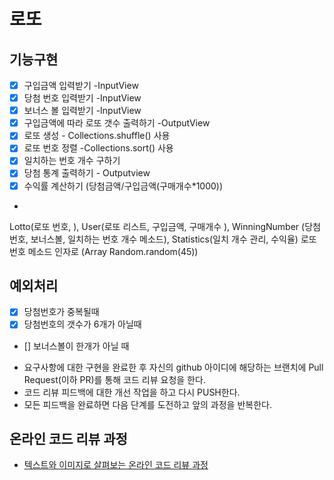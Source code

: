 # 로또

## 기능구현

- [x] 구입금액 입력받기 -InputView
- [x] 당첨 번호 입력받기 -InputView
- [x] 보너스 볼 입력받기 -InputView
- [x] 구입금액에 따라 로또 갯수 출력하기 -OutputView
- [x] 로또 생성 - Collections.shuffle() 사용
- [x] 로또 번호 정렬 -Collections.sort() 사용
- [x] 일치하는 번호 개수 구하기
- [x] 당첨 통계 출력하기 - Outputview
- [x] 수익률 계산하기 (당첨금액/구입금액(구매개수*1000))
-

Lotto(로또 번호, ), User(로또 리스트, 구입금액, 구매개수 ), WinningNumber (당첨번호, 보너스볼, 일치하는 번호 개수 메소드), Statistics(일치
개수 관리, 수익율)
로또 번호 메소드 인자로 (Array Random.random(45))

## 예외처리

- [x] 당첨번호가 중복될때
- [x] 당첨번호의 갯수가 6개가 아닐때
- [] 보너스볼이 한개가 아닐 때

* 요구사항에 대한 구현을 완료한 후 자신의 github 아이디에 해당하는 브랜치에 Pull Request(이하 PR)를 통해 코드 리뷰 요청을 한다.
* 코드 리뷰 피드백에 대한 개선 작업을 하고 다시 PUSH한다.
* 모든 피드백을 완료하면 다음 단계를 도전하고 앞의 과정을 반복한다.

## 온라인 코드 리뷰 과정

* [텍스트와 이미지로 살펴보는 온라인 코드 리뷰 과정](https://github.com/next-step/nextstep-docs/tree/master/codereview)